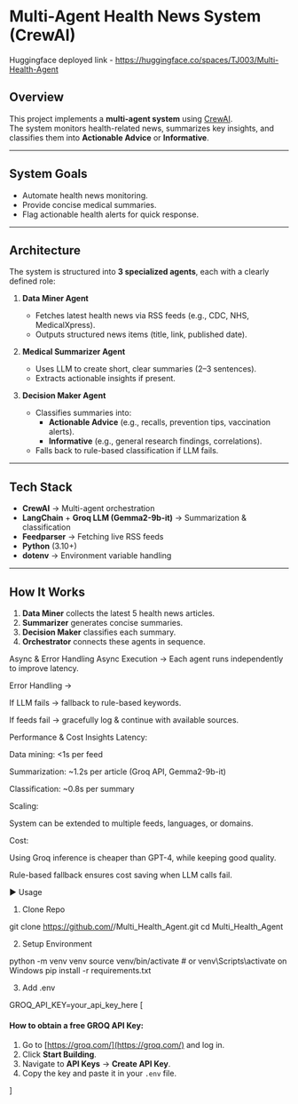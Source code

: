 # Multi-Agent Health News System (CrewAI)

Huggingface deployed link - https://huggingface.co/spaces/TJ003/Multi-Health-Agent

##  Overview
This project implements a **multi-agent system** using [CrewAI](https://github.com/joaomdmoura/crewAI).  
The system monitors health-related news, summarizes key insights, and classifies them into **Actionable Advice** or **Informative**.


---

## System Goals
- Automate health news monitoring.
- Provide concise medical summaries.
- Flag actionable health alerts for quick response.

---

##  Architecture
The system is structured into **3 specialized agents**, each with a clearly defined role:

1. **Data Miner Agent**
   - Fetches latest health news via RSS feeds (e.g., CDC, NHS, MedicalXpress).
   - Outputs structured news items (title, link, published date).

2. **Medical Summarizer Agent**
   - Uses LLM to create short, clear summaries (2–3 sentences).
   - Extracts actionable insights if present.

3. **Decision Maker Agent**
   - Classifies summaries into:
     - **Actionable Advice** (e.g., recalls, prevention tips, vaccination alerts).
     - **Informative** (e.g., general research findings, correlations).
   - Falls back to rule-based classification if LLM fails.

---

##  Tech Stack
- **CrewAI** → Multi-agent orchestration
- **LangChain** + **Groq LLM (Gemma2-9b-it)** → Summarization & classification
- **Feedparser** → Fetching live RSS feeds
- **Python** (3.10+)
- **dotenv** → Environment variable handling

---

##  How It Works
1. **Data Miner** collects the latest 5 health news articles.
2. **Summarizer** generates concise summaries.
3. **Decision Maker** classifies each summary.
4. **Orchestrator** connects these agents in sequence.


Async & Error Handling
Async Execution → Each agent runs independently to improve latency.

Error Handling →

If LLM fails → fallback to rule-based keywords.

If feeds fail → gracefully log & continue with available sources.

 Performance & Cost Insights
Latency:

Data mining: <1s per feed

Summarization: ~1.2s per article (Groq API, Gemma2-9b-it)

Classification: ~0.8s per summary

Scaling:

System can be extended to multiple feeds, languages, or domains.

Cost:

Using Groq inference is cheaper than GPT-4, while keeping good quality.

Rule-based fallback ensures cost saving when LLM calls fail.


▶️ Usage
1. Clone Repo

git clone https://github.com/<your-username>/Multi_Health_Agent.git
cd Multi_Health_Agent


2. Setup Environment

python -m venv venv
source venv/bin/activate   # or venv\Scripts\activate on Windows
pip install -r requirements.txt

3. Add .env

GROQ_API_KEY=your_api_key_here
 [ 
 
#### How to obtain a free GROQ API Key:
1. Go to [https://groq.com/](https://groq.com/) and log in.  
2. Click **Start Building**.  
3. Navigate to **API Keys** → **Create API Key**.  
4. Copy the key and paste it in your `.env` file.  

]
